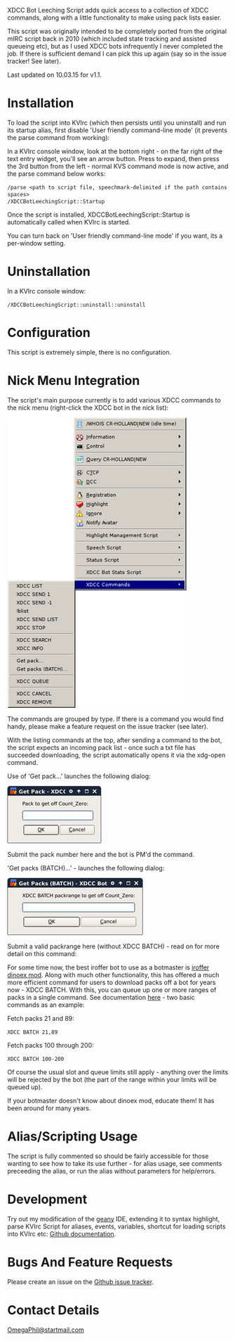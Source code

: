XDCC Bot Leeching Script adds quick access to a collection of XDCC commands, along with a little functionality to make using pack lists easier.

This script was originally intended to be completely ported from the original mIRC script back in 2010 (which included state tracking and assisted queueing etc), but as I used XDCC bots infrequently I never completed the job. If there is sufficient demand I can pick this up again (say so in the issue tracker! See later).

Last updated on 10.03.15 for v1.1.


Installation
============

To load the script into KVIrc (which then persists until you uninstall) and run its startup alias, first disable 'User friendly command-line mode' (it prevents the parse command from working):

In a KVIrc console window, look at the bottom right - on the far right of the text entry widget, you'll see an arrow button. Press to expand, then press the 3rd button from the left - normal KVS command mode is now active, and the parse command below works:

    /parse <path to script file, speechmark-delimited if the path contains spaces>
    /XDCCBotLeechingScript::Startup

Once the script is installed, XDCCBotLeechingScript::Startup is automatically called when KVIrc is started.

You can turn back on 'User friendly command-line mode' if you want, its a per-window setting.


Uninstallation
==============

In a KVIrc console window:

    /XDCCBotLeechingScript::uninstall::uninstall


Configuration
=============

This script is extremely simple, there is no configuration.


Nick Menu Integration
=====================

The script's main purpose currently is to add various XDCC commands to the nick menu (right-click the XDCC bot in the nick list):

![Nick menu](https://github.com/OmegaPhil/kvirc-xdcc-bot-leeching-script/blob/master/doc/nick-menu.png?raw=true)

The commands are grouped by type. If there is a command you would find handy, please make a feature request on the issue tracker (see later).

With the listing commands at the top, after sending a command to the bot, the script expects an incoming pack list - once such a txt file has succeeded downloading, the script automatically opens it via the xdg-open command.

Use of 'Get pack...' launches the following dialog:

![XDCC Send dialog](https://github.com/OmegaPhil/kvirc-xdcc-bot-leeching-script/blob/master/doc/xdcc-send-dialog.png?raw=true)

Submit the pack number here and the bot is PM'd the command.

'Get packs (BATCH)...' - launches the following dialog:

![XDCC Batch dialog](https://github.com/OmegaPhil/kvirc-xdcc-bot-leeching-script/blob/master/doc/xdcc-batch-dialog.png?raw=true)

Submit a valid packrange here (without XDCC BATCH) - read on for more detail on this command:

For some time now, the best iroffer bot to use as a botmaster is [iroffer dinoex mod](http://iroffer.dinoex.de/projects/iroffer). Along with much other functionality, this has offered a much more efficient command for users to download packs off a bot for years now - XDCC BATCH. With this, you can queue up one or more ranges of packs in a single command. See documentation [here](http://iroffer.dinoex.de/projects/iroffer/wiki/Xdcc_usercommands#XDCC-BATCH) - two basic commands as an example:

Fetch packs 21 and 89:

    XDCC BATCH 21,89

Fetch packs 100 through 200:

    XDCC BATCH 100-200

Of course the usual slot and queue limits still apply - anything over the limits will be rejected by the bot (the part of the range within your limits will be queued up).

If your botmaster doesn't know about dinoex mod, educate them! It has been around for many years.


Alias/Scripting Usage
=====================

The script is fully commented so should be fairly accessible for those wanting to see how to take its use further - for alias usage, see comments preceeding the alias, or run the alias without parameters for help/errors.


Development
===========

Try out my modification of the [geany](http://www.geany.org/) IDE, extending it to syntax highlight, parse KVIrc Script for aliases, events, variables, shortcut for loading scripts into KVIrc etc: [Github documentation](https://github.com/OmegaPhil/geany-kvircscript/wiki/README---KVIrc-Script-Integration).


Bugs And Feature Requests
=========================

Please create an issue on the [Github issue tracker](https://github.com/OmegaPhil/kvirc-xdcc-bot-leeching-script/issues).


Contact Details
===============

OmegaPhil@startmail.com

